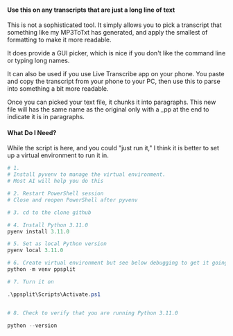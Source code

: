 #### Use this on any transcripts that are just a long line of text

This is not a sophisticated tool.  It simply allows you to pick a transcript that something like my MP3ToTxt has generated, and apply the smallest of formatting to make it more readable.

It does provide a GUI picker, which is nice if you don't like the command line or typing long names.

It can also be used if you use Live Transcribe app on your phone.  You paste and copy the transcript from your phone to your PC, then use this to parse into something a bit more readable.

Once you can picked your text file, it chunks it into paragraphs.  This new file will has the same name as the original only with a _pp at the end to indicate it is in paragraphs.

#### What Do I Need?

While the script is here, and you could "just run it," I think it is better to set up a virtual environment to run it in.  

```Powershell
# 1. 
# Install pyvenv to manage the virtual environment.
# Most AI will help you do this

# 2. Restart PowerShell session
# Close and reopen PowerShell after pyvenv

# 3. cd to the clone github

# 4. Install Python 3.11.0
pyenv install 3.11.0

# 5. Set as local Python version
pyenv local 3.11.0

# 6. Create virtual environment but see below debugging to get it going
python -m venv ppsplit

# 7. Turn it on

.\ppsplit\Scripts\Activate.ps1


# 8. Check to verify that you are running Python 3.11.0

python --version
```
